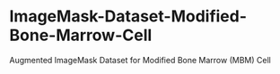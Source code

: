 # ImageMask-Dataset-Modified-Bone-Marrow-Cell
Augmented ImageMask Dataset for Modified Bone Marrow (MBM) Cell
